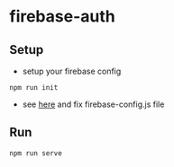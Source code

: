# firebase-auth

## Setup
- setup your firebase config
```
npm run init
```
- see [here](https://support.google.com/firebase/answer/7015592?hl=en#web&zippy=%2Cin-this-article) and fix firebase-config.js file

## Run
```bash
npm run serve
```
